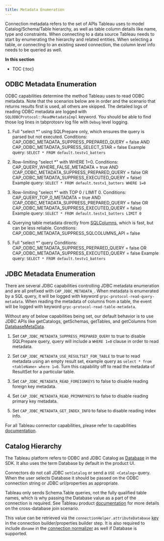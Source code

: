 ```yaml
---
title: Metadata Enumeration
---
```


Connection metadata refers to the set of APIs Tableau uses to model Catalog/Schema/Table hierarchy, as well as table column details like name, type and constraints. When connecting to a data source Tableau needs to start by enumerating the hierarchy and related entities. When selecting a table, or connecting to an existing saved connection, the column level info needs to be queried as well.

**In this section**

* TOC
{:toc}

## ODBC Metadata Enumeration
ODBC capabilities determine the method Tableau uses to read ODBC metadata.  Note that the scenarios below are in order and the scenario that returns results first is used, all others are skipped. The detailed logs of reading ODBC metadata are logged with `SQLODBCProtocol::ReadMetadataImpl` keyword.  You should be able to find those log lines in tabprotosrv log file with `Debug` level logging.

1. Full "select *" using SQLPrepare only, which ensures the query is parsed but not executed.
Conditions: CAP_ODBC_METADATA_SUPPRESS_PREPARED_QUERY = false AND CAP_ODBC_METADATA_SUPRESS_SELECT_STAR = false
Example query: `SELECT * FROM default.testv1_batters`

2. Row-limiting "select *" with WHERE 1=0.
Conditions: CAP_QUERY_WHERE_FALSE_METADATA = true AND (CAP_ODBC_METADATA_SUPPRESS_PREPARED_QUERY = false OR CAP_ODBC_METADATA_SUPPRESS_EXECUTED_QUERY = false)
Example query: `SELECT * FROM default.testv1_batters WHERE 1=0`

3. Row-limiting "select *" with TOP 0 / LIMIT 0.
Conditions: CAP_QUERY_TOP_0_METADATA = true AND (CAP_ODBC_METADATA_SUPPRESS_PREPARED_QUERY = false OR CAP_ODBC_METADATA_SUPPRESS_EXECUTED_QUERY = false)
Example query: `SELECT * FROM default.testv1_batters LIMIT 0`

4. Querying table metadata directly from [SQLColumns](https://docs.microsoft.com/en-us/sql/odbc/reference/syntax/sqlcolumns-function), which is fast, but can be less reliable.
Conditions: CAP_ODBC_METADATA_SUPPRESS_SQLCOLUMNS_API = false

5. Full "select *" query
Conditions: CAP_ODBC_METADATA_SUPPRESS_PREPARED_QUERY = false OR CAP_ODBC_METADATA_SUPPRESS_EXECUTED_QUERY = false
Example query: `SELECT * FROM default.testv1_batters`

## JDBC Metadata Enumeration
There are several JDBC capabilities controlling JDBC metadata enumeration and are all prefixed with `CAP_JDBC_METADATA_`. When metadata is enumerated by a SQL query, it will be logged with keyword `grpc-protocol-read-query-metadata`. When reading the metadata of columns from a table, the event will be logged with keyword `grpc-protocol-read-table-metadata`.

Without any of below capabilities being set, our default behavior is to use JDBC APIs like getCatalogs, getSchemas, getTables, and getColumns from [DatabaseMetaData](https://docs.oracle.com/javase/7/docs/api/java/sql/DatabaseMetaData.html).

1. Set `CAP_JDBC_METADATA_SUPPRESS_PREPARED_QUERY` to true to disable SQLPrepare query, query will include a `WHERE 1=0` clause in order to read metadata.

2. Set `CAP_JDBC_METADATA_USE_RESULTSET_FOR_TABLE` to true to read metadata using an empty result set, example query as `select * from <tableName> where 1=0`. Turn this capability off to read the metadata of ResultSet for a particular table.

3. Set `CAP_JDBC_METADATA_READ_FOREIGNKEYS` to false to disable reading foreign key metadata.

4. Set `CAP_JDBC_METADATA_READ_PRIMARYKEYS` to false to disable reading primary key metadata.

5. Set `CAP_JDBC_METADATA_GET_INDEX_INFO` to false to disable reading index info.

For all Tableau connector capabilities, please refer to capabilities [documentation](https://tableau.github.io/connector-plugin-sdk/docs/capabilities).

## Catalog Hierarchy
The Tableau platform refers to ODBC and JDBC Catalog as [Database](https://tableau.github.io/connector-plugin-sdk/docs/mcd#the-connection-metadata-file) in the SDK. It also uses the term Database by default in the product UI.

Connectors do not call JDBC `setCatalog` or send a `USE <Catalog>` query. When the user selects Database it should be passed on the ODBC connection string or JDBC url/properties as appropriate.

Tableau only sends Schema.Table queries, not the fully qualified table names, which is why passing the Database value as a part of the connection is required.  See Tableau product [documentation](https://help.tableau.com/current/pro/desktop/en-us/joining_tables.htm#crossdatabase-joins) for more details on the cross-database join scenario.

This value can be retrieved via the `connectionHelper.attributeDatabase` [key](https://tableau.github.io/connector-plugin-sdk/docs/api-reference#connection-helper) in the connection builder/properties builder step.  It is also required to include `dbname` in the [connection normalizer](https://tableau.github.io/connector-plugin-sdk/docs/api-reference#connection-normalizer) as well if Database is supported.


